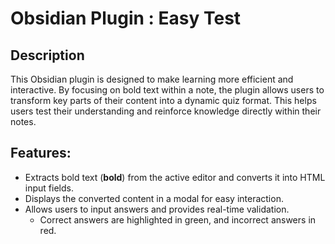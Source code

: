 # Obsidian Plugin : Easy Test

## Description

This Obsidian plugin is designed to make learning more efficient and interactive.
By focusing on bold text within a note, the plugin allows users to transform key parts of their content into a dynamic quiz format.
This helps users test their understanding and reinforce knowledge directly within their notes.

## Features:

-   Extracts bold text (**bold**) from the active editor and converts it into HTML input fields.
-   Displays the converted content in a modal for easy interaction.
-   Allows users to input answers and provides real-time validation.
    -   Correct answers are highlighted in green, and incorrect answers in red.
